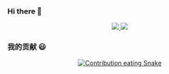 ### Hi there 👋
    
<p align="center">
  <a href="https://github.com/xiaoji235">
    <img src="https://github-readme-stats.vercel.app/api?username=xiaoji235&theme=gruvbox&show_icons=true" />
    <img src="https://cdn.jsdelivr.net/gh/xiaoji235/xiaoji235/morty.png">
  </a>
</p>
  
### 我的贡献 😃
  <p align="center">
    <a href="https://github.com/marketplace/actions/generate-snake-game-from-github-contribution-grid">
    <img src="https://cdn.jsdelivr.net/gh/xiaoji235/xiaoji235/blob/output/github-contribution-grid-snake.svg" 
       alt="Contribution eating Snake" />
    </a>
  </p>
